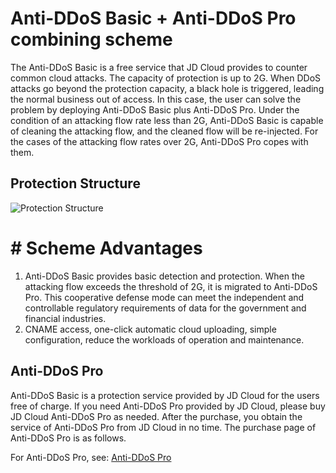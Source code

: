 # Anti-DDoS Basic + Anti-DDoS Pro combining scheme

The Anti-DDoS Basic is a free service that JD Cloud provides to counter common cloud attacks. The capacity of protection is up to 2G. When DDoS attacks go beyond the protection capacity, a black hole is triggered, leading the normal business out of access. In this case, the user can solve the problem by deploying Anti-DDoS Basic plus Anti-DDoS Pro. Under the condition of an attacking flow rate less than 2G, Anti-DDoS Basic is capable of cleaning the attacking flow, and the cleaned flow will be re-injected. For the cases of the attacking flow rates over 2G, Anti-DDoS Pro copes with them.

## Protection Structure

![Protection Structure](https://github.com/jdcloudcom/cn/blob/edit/image/Basic%20Anti-DDos/best_pritice.png)


# # Scheme Advantages

1. Anti-DDoS Basic provides basic detection and protection. When the attacking flow exceeds the threshold of 2G, it is migrated to Anti-DDoS Pro. This cooperative defense mode can meet the independent and controllable regulatory requirements of  data for the government and financial industries.
2. CNAME access, one-click automatic cloud uploading, simple configuration, reduce the workloads of operation and maintenance.

## Anti-DDoS Pro

Anti-DDoS Basic is a protection service provided by JD Cloud for the users free of charge. If you need Anti-DDoS Pro provided by JD Cloud, please buy JD Cloud Anti-DDoS Pro as needed. After the purchase, you obtain the service of Anti-DDoS Pro from JD Cloud in no time.
The purchase page of Anti-DDoS Pro is as follows.

For Anti-DDoS Pro, see: [Anti-DDoS Pro](https://www.jdcloud.com/products/ipanti)
